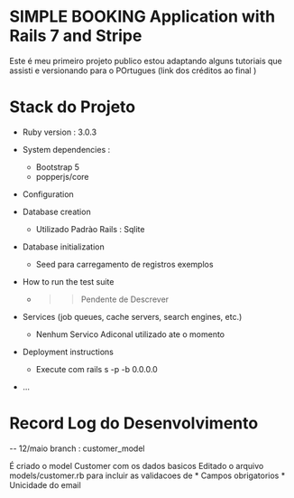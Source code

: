 # SIMPLE BOOKING Application with Rails 7 and Stripe

Este é meu primeiro projeto publico estou adaptando alguns tutoriais que assisti e versionando para o POrtugues (link dos créditos ao final ) 

# Stack do Projeto 

* Ruby version : 3.0.3

* System dependencies : 
    * Bootstrap 5
    * popperjs/core 

* Configuration

* Database creation
    * Utilizado Padrào Rails : Sqlite

* Database initialization
    * Seed para carregamento de registros exemplos

* How to run the test suite
    * >> Pendente de Descrever 

* Services (job queues, cache servers, search engines, etc.)
    * Nenhum Servico Adiconal utilizado ate o momento 

* Deployment instructions
    * Execute com rails s -p <port> -b 0.0.0.0

* ...

# Record Log do Desenvolvimento 

-- 12/maio 
branch : customer_model 

É criado o model Customer com os dados basicos 
Editado o arquivo models/customer.rb para incluir as validacoes de 
      * Campos obrigatorios
      * Unicidade do email 



